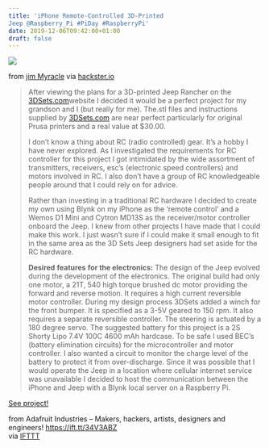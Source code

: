 ```yaml
---
title: 'iPhone Remote-Controlled 3D-Printed
Jeep @Raspberry_Pi #PiDay #RaspberryPi'
date: 2019-12-06T09:42:00+01:00
draft: false
---
```


![](https://cdn-blog.adafruit.com/uploads/2019/11/uploads2ftmp2f71cff26f-9912-456b-b082-7c14aeb24c862fqd1g4vq1ssgh1ct4rvkdjg_oEnJH8IvYx-600x450.jpg)

from [jim Myracle](https://www.hackster.io/TomatoMan) via [hackster.io](https://www.hackster.io/TomatoMan/wemos-blynk-iphone-remote-controlled-3d-printed-jeep-485f18)

> After viewing the plans for a 3D-printed Jeep Rancher on the [3DSets.com](https://www.3dsets.com/)website I decided it would be a perfect project for my grandson and I (but really for me). The.stl files and instructions supplied by [3DSets.com](https://www.3dsets.com/) are near perfect particularly for original Prusa printers and a real value at $30.00.
> 
> I don’t know a thing about RC (radio controlled) gear. It’s a hobby I have never explored. As I investigated the requirements for RC controller for this project I got intimidated by the wide assortment of transmitters, receivers, esc’s (electronic speed controllers) and motors involved in RC. I also don’t have a group of RC knowledgeable people around that I could rely on for advice.
> 
> Rather than investing in a traditional RC hardware I decided to create my own using Blynk on my iPhone as the ‘remote control’ and a Wemos D1 Mini and Cytron MD13S as the receiver/motor controller onboard the Jeep. I knew from other projects I have made that I could make this work. I just wasn’t sure if I could make it small enough to fit in the same area as the 3D Sets Jeep designers had set aside for the RC hardware.
> 
> **Desired** **features** **for the electronics:** The design of the Jeep evolved during the development of the electronics. The original build had only one motor, a 21T, 540 high torque brushed dc motor providing the forward and reverse motion. It requires a high current reversible motor controller. During my design process 3DSets added a winch for the front bumper. It is specified as a 3-5V geared to 150 rpm. It also requires a separate reversible controller. The steering is actuated by a 180 degree servo. The suggested battery for this project is a 2S Shorty Lipo 7.4V 100C 4600 mAh hardcase. To be safe I used BEC’s (battery elimination circuits) for the microcontroller and motor controller. I also wanted a circuit to monitor the charge level of the battery to protect it from over-discharge. Since it was possible that I would operate the Jeep in a location where cellular internet service was unavailable I decided to host the communication between the iPhone and Jeep with a Blynk local server on a Raspberry Pi.

[See project!](https://www.hackster.io/TomatoMan/wemos-blynk-iphone-remote-controlled-3d-printed-jeep-485f18)

  
  
from Adafruit Industries – Makers, hackers, artists, designers and engineers! https://ift.tt/34V3ABZ  
via [IFTTT](https://ifttt.com/?ref=da&site=blogger)